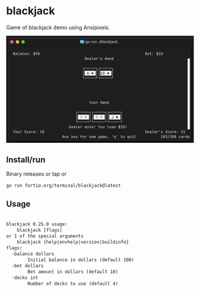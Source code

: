 # blackjack

Game of blackjack demo using Ansipixels.

![screenshot](blackjack.png)

## Install/run
Binary releases or tap or

```
go run fortio.org/terminal/blackjack@latest
```

## Usage

```

blackjack 0.25.0 usage:
	blackjack [flags]
or 1 of the special arguments
	blackjack {help|envhelp|version|buildinfo}
flags:
  -balance dollars
        Initial balance in dollars (default 100)
  -bet dollars
        Bet amount in dollars (default 10)
  -decks int
        Number of decks to use (default 4)
```
